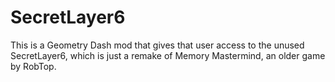 # SecretLayer6

This is a Geometry Dash mod that gives that user access to the unused SecretLayer6, which is just a remake of Memory Mastermind, an older game by RobTop.